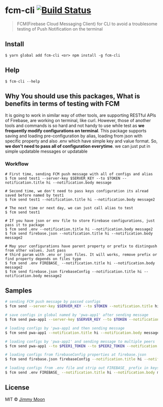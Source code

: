 # fcm-cli [![Build Status](https://travis-ci.org/ragingwind/fcm-cli.svg?branch=master)](https://travis-ci.org/ragingwind/fcm-cli)

> FCM(Firebase Cloud Messaging Client) for CLI to avoid a troublesome testing of Push Notification on the terminal


## Install

```
$ yarn global add fcm-cli <or> npm install -g fcm-cli
```

## Help

```
$ fcm-cli --help
```

## Why You should use this packages, What is benefits in terms of testing with FCM

It is going to work in similar way of other tools, are supporting RESTful APIs of Firebase, are working on terminal, like curl. However, those of another tools and commands is so hard and not handy to use while test as **we frequently modify configurations on terminal**. This package supports saving and loading pre-configuration by alias, loading from json with specific property and also .env which have simple key and value format. So, **we don't need to pass all of configuration everytime**. we can just put in simple updatable messages or updatable

### Workflow

```
# First time, sending FCM push message with all of configs and alias
$ fcm send test1 --server-key $SERVER_KEY --to $TOKEN --notification.title hi --notification.body message

# Second time, we don't need to pass keys configuration its alread saved before named by test1
$ fcm send test1 --notification.title hi --notification.body message2

# The next time or next day, we can just call alias to test
$ fcm send test1

# If you have json or env file to store Firebase configurations, just pass it to package
$ fcm send .env --notification.title hi --notification.body message2
$ fcm send firebase.json --notification.title hi --notification.body message2

# May your configurations have parent property or prefix to distingush from other values. Just pass
# third param with .env or json files. It will works, remove prefix or find property depends on files type
$ fcm send .env FIREBASE_ --notification.title hi --notification.body message2
$ fcm send firebase.json firebaseConfig --notification.title hi --notification.body message2
```

## Samples

```sh
# sending FCM push message by passed configs
$ fcm send --server-key $SERVER_KEY --to $TOKEN --notification.title hi --notification.body message

# save configs in global named by 'pwa-app1' after sending message
$ fcm send pwa-app1 --server-key $SERVER_KEY --to $TOKEN --notification.title hi --notification.body message

# loading configs by 'pwa-app1 and then sending message
$ fcm send pwa-app1 --notification.title hi --notification.body message

# loading configs by 'pwa-app1' and sending message to multiple peers
$ fcm send pwa-app1 --to $PEER1_TOKEN --to $PEER2_TOKEN --notification.title hi --notification.body message

# loading configs from firebaseConfig properties at firebase.json
$ fcm send firebase.json firebaseConfig --notification.title hi --notification.body message

# loading configs from .env file and strip out FIREBASE_ prefix in keys
$ fcm send .env FIREBASE_ --notification.title hi --notification.body message
```

## License

MIT © [Jimmy Moon](http://ragingwind.me)
